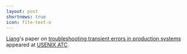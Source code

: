 ```yaml
---
layout: post
shortnews: true
icon: file-text-o
---
```

[Liang][]'s paper on [troubleshooting transient errors in production systems][paper]
appeared at [USENIX ATC][].

[liang]: https://1drv.ms/w/s!Au7NJNeN_ctwnJYYt6kv3RXMRl_YeA
[paper]: https://www.usenix.org/conference/atc18/presentation/luo
[USENIX ATC]: https://www.usenix.org/conference/atc18
